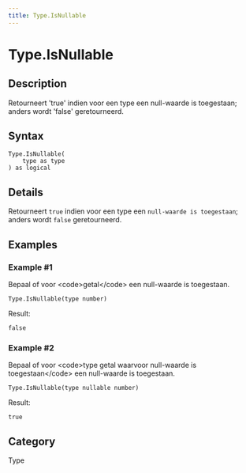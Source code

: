 ```yaml
---
title: Type.IsNullable
---
```


# Type.IsNullable


## Description

Retourneert &#39;true&#39; indien voor een type een null-waarde is toegestaan; anders wordt &#39;false&#39; geretourneerd.


## Syntax

```powerquery
Type.IsNullable(
    type as type
) as logical
```


## Details

Retourneert <code>true</code> indien voor een type een <code>null-waarde is toegestaan</code>; anders wordt <code>false</code> geretourneerd.


## Examples

### Example #1 
Bepaal of voor &lt;code&gt;getal&lt;/code&gt; een null-waarde is toegestaan.
```powerquery
Type.IsNullable(type number)
```

Result: 
```powerquery
false
```


### Example #2 
Bepaal of voor &lt;code&gt;type getal waarvoor null-waarde is toegestaan&lt;/code&gt; een null-waarde is toegestaan.
```powerquery
Type.IsNullable(type nullable number)
```

Result: 
```powerquery
true
```




## Category
Type
